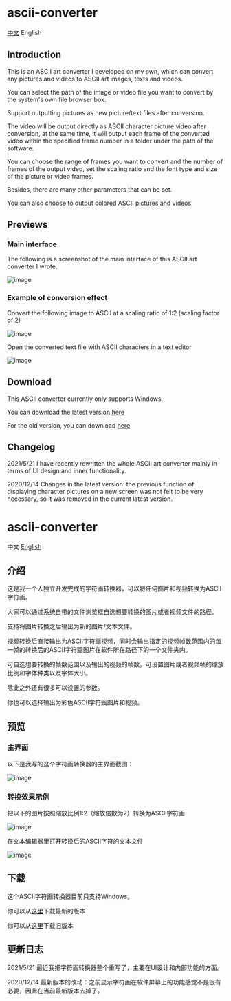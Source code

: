 # ascii-converter

[中文](#ascii-converter-1) English

## Introduction

This is an ASCII art converter I developed on my own, which can convert any pictures and videos to ASCII art images, texts and videos.

You can select the path of the image or video file you want to convert by the system's own file browser box.

Support outputting pictures as new picture/text files after conversion.

The video will be output directly as ASCII character picture video after conversion, at the same time, it will output each frame of the converted video within the specified frame number in a folder under the path of the software.

You can choose the range of frames you want to convert and the number of frames of the output video, set the scaling ratio and the font type and size of the picture or video frames.

Besides, there are many other parameters that can be set.

You can also choose to output colored ASCII pictures and videos.

## Previews

### Main interface

The following is a screenshot of the main interface of this ASCII art converter I wrote.

![image](https://github.com/Rainbow-Dreamer/ascii-converter/blob/master/previews/4.jpg?raw=true)

### Example of conversion effect

Convert the following image to ASCII at a scaling ratio of 1:2 (scaling factor of 2)

![image](https://github.com/Rainbow-Dreamer/ascii-converter/blob/master/previews/2.jpg?raw=True)

Open the converted text file with ASCII characters in a text editor

![image](https://github.com/Rainbow-Dreamer/ascii-converter/blob/master/previews/3.jpg?raw=True)

## Download

This ASCII converter currently only supports Windows.

You can download the latest version [here](https://www.jianguoyun.com/p/DSYMiNgQhPG0CBiLmvUD)

For the old version, you can download [here](https://www.jianguoyun.com/p/DWBzGQIQhPG0CBidmvUD)

## Changelog

2021/5/21 I have recently rewritten the whole ASCII art converter mainly in terms of UI design and inner functionality.

2020/12/14 Changes in the latest version: the previous function of displaying character pictures on a new screen was not felt to be very necessary, so it was removed in the current latest version.

# ascii-converter

中文 [English](#ascii-converter)

## 介绍

这是我一个人独立开发完成的字符画转换器，可以将任何图片和视频转换为ASCII字符画。

大家可以通过系统自带的文件浏览框自选想要转换的图片或者视频文件的路径。

支持将图片转换之后输出为新的图片/文本文件。

视频转换后直接输出为ASCII字符画视频，同时会输出指定的视频帧数范围内的每一帧的转换后的ASCII字符画图片在软件所在路径下的一个文件夹内。

可自选想要转换的帧数范围以及输出的视频的帧数，可设置图片或者视频帧的缩放比例和字体种类以及字体大小。

除此之外还有很多可以设置的参数。

你也可以选择输出为彩色ASCII字符画图片和视频。

## 预览

### 主界面

以下是我写的这个字符画转换器的主界面截图：

![image](previews/1.jpg)

### 转换效果示例

把以下的图片按照缩放比例1:2（缩放倍数为2）转换为ASCII字符画

![image](previews/2.jpg)

在文本编辑器里打开转换后的ASCII字符的文本文件

![image](previews/3.jpg)

## 下载

这个ASCII字符画转换器目前只支持Windows。

你可以从[这里](https://www.jianguoyun.com/p/DSYMiNgQhPG0CBiLmvUD)下载最新的版本

你可以从[这里](https://www.jianguoyun.com/p/DWBzGQIQhPG0CBidmvUD)下载旧版本

## 更新日志

2021/5/21 最近我把字符画转换器整个重写了，主要在UI设计和内部功能的方面。

2020/12/14 最新版本的改动：之前显示字符画在软件屏幕上的功能感觉不是很有必要，因此在当前最新版本去掉了。
